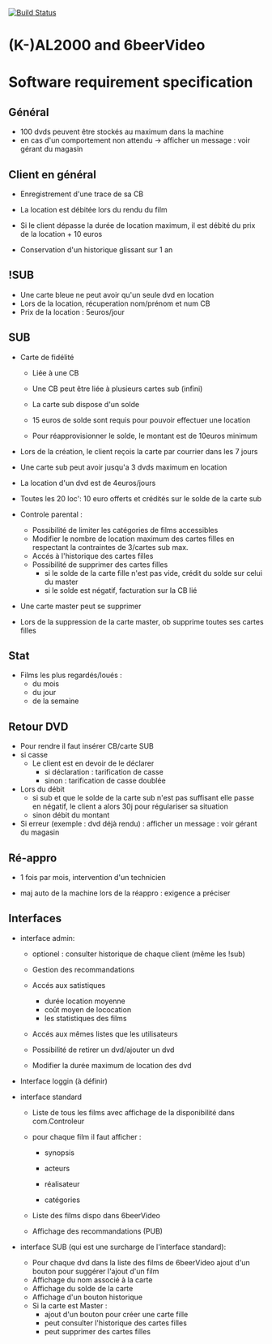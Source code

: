 [![Build Status](https://travis-ci.com/A-Julien/tp_coo_M1_KAL2000.svg?branch=master)](https://travis-ci.com/A-Julien/tp_coo_M1_KAL2000)
# 				(K-)AL2000 and 6beerVideo



# Software requirement specification



## Général

* 100 dvds peuvent être stockés au maximum dans la machine
* en cas d'un comportement non attendu -> afficher un message : voir gérant du  magasin 

## Client en général

* Enregistrement d'une trace de sa CB

* La location est débitée lors du rendu du film

* Si le client dépasse la durée de location maximum, il est débité du prix de la location + 10 euros

* Conservation d'un historique glissant sur 1 an

  

## !SUB

+ Une carte bleue ne peut avoir qu'un seule dvd en location
+ Lors de la location, récuperation nom/prénom et num CB
+ Prix de la location : 5euros/jour

## SUB

* Carte de fidélité

  * Liée à une CB

  * Une CB peut être liée à plusieurs cartes sub (infini)

  * La carte sub dispose d'un solde 

  * 15 euros de solde sont requis pour pouvoir effectuer une location

  * Pour réapprovisionner le solde, le montant est de 10euros minimum

    

* Lors de la création, le client reçois la carte par courrier dans les 7 jours

* Une carte sub peut avoir jusqu'a 3 dvds maximum en location

* La location d'un dvd est de 4euros/jours

* Toutes les 20 loc': 10 euro offerts et crédités sur le solde de la carte sub

* Controle parental :

  * Possibilité de limiter les catégories de films accessibles
  * Modifier le nombre de location maximum des cartes filles en respectant la contraintes de 3/cartes sub max.
  * Accés à l'historique des cartes filles
  * Possibilité de supprimer des cartes filles
    * si le solde de la carte fille n'est pas vide, crédit du solde sur  celui du master
    * si le solde est négatif, facturation sur la CB lié

* Une carte master peut se supprimer 

* Lors de la suppression de la carte master, ob supprime toutes ses cartes filles

## Stat

* Films les plus regardés/loués :
  *  du mois 
  *  du jour
  *  de la semaine

## Retour DVD

* Pour rendre il faut insérer CB/carte SUB
* si casse
  * Le client est en devoir de le déclarer
    * si déclaration : tarification de casse
    * sinon : tarification de casse doublée
* Lors du débit 
  * si sub et que le solde de la carte sub n'est pas suffisant elle passe 	en négatif, le client a alors 30j pour régulariser sa situation
  * sinon débit du montant
* Si erreur (exemple : dvd déjà rendu) : afficher un message : voir gérant du magasin 

## Ré-appro

* 1 fois par mois, intervention d'un technicien

* maj auto de la machine lors de la réappro : exigence a préciser

  

## Interfaces

* interface admin:

  * optionel : consulter historique de chaque client (même les !sub)

  * Gestion des recommandations 

  * Accés aux satistiques

    * durée location moyenne
    * coût moyen de lococation
    * les statistiques des films

  * Accés aux mêmes listes que les utilisateurs

  * Possibilité de retirer un dvd/ajouter un dvd

  * Modifier la durée maximum de location des dvd

    

* Interface loggin (à définir)

* interface standard

  * Liste de tous les films avec affichage de la disponibilité dans com.Controleur

  * pour chaque film il faut afficher :

    * synopsis

    * acteurs

    * réalisateur

    * catégories

      

  * Liste des films dispo dans 6beerVideo

  * Affichage des recommandations (PUB)

    

* interface SUB (qui est une surcharge de l'interface standard):

  * Pour chaque dvd dans la liste des films de 6beerVideo ajout d'un bouton pour suggérer l'ajout d'un film
  * Affichage du nom associé à la carte
  * Affichage du solde de la carte
  * Affichage d'un bouton historique
  * Si la carte est Master :
    * ajout d'un bouton pour créer une carte fille
    * peut consulter l'historique des cartes filles
    * peut supprimer des cartes filles

